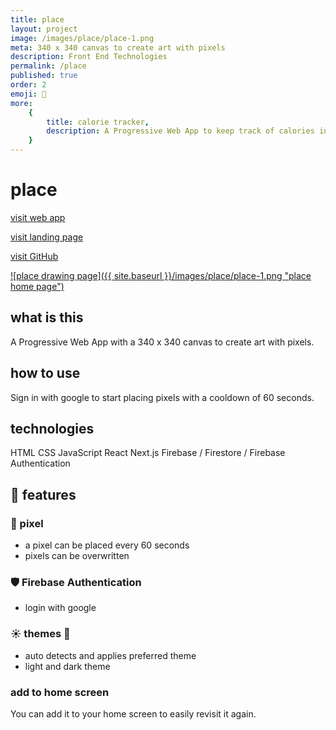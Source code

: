 ```yaml
---
title: place
layout: project
image: /images/place/place-1.png
meta: 340 x 340 canvas to create art with pixels
description: Front End Technologies
permalink: /place
published: true
order: 2
emoji: 🎨
more:
    {
        title: calorie tracker,
        description: A Progressive Web App to keep track of calories in a fun and interactive way
    }
---
```


# place

<p class="project__intro">
 <a href="https://place1.vercel.app/">visit web app</a>
</p>

<p class="project__intro">
 <a href="https://place1.vercel.app/landing">visit landing page</a>
</p>

<p class="project__intro">
 <a href="https://github.com/colorlessenergy/place.git">visit GitHub</a>
</p>

<a href="https://place1.vercel.app/">
    ![place drawing page]({{ site.baseurl }}/images/place/place-1.png "place home page")
</a>

## what is this

A Progressive Web App with a 340 x 340 canvas to create art with pixels.

## how to use

Sign in with google to start placing pixels with a cooldown of 60 seconds.

## technologies

<div class="project__skills">
    <span class="project__skill">
        HTML
    </span>
    <span class="project__skill">
        CSS
    </span>
    <span class="project__skill">
        JavaScript
    </span>
    <span class="project__skill">
        React 
    </span>
    <span class="project__skill">
        Next.js
    </span>
    <span class="project__skill">
        Firebase / Firestore / Firebase Authentication
    </span>
</div>

## 📜 features

### 🎨 pixel

-   a pixel can be placed every 60 seconds
-   pixels can be overwritten

### 🛡️ Firebase Authentication

-   login with google

### ☀️ themes 🌙

-   auto detects and applies preferred theme
-   light and dark theme

### add to home screen

You can add it to your home screen to easily revisit it again.
